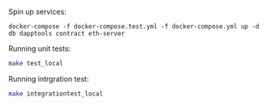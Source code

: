 
Spin up services: 
```
docker-compose -f docker-compose.test.yml -f docker-compose.yml up -d db dapptools contract eth-server
```

Running unit tests:
```bash
make test_local
```

Running intrgration test:
```bash
make integrationtest_local
```